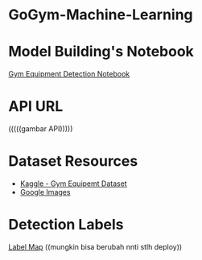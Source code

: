 # GoGym-Machine-Learning

# Model Building's Notebook
[Gym Equipment Detection Notebook](https://colab.research.google.com/drive/1lpqiWWsqOAdT8ymVyOaknCTqCBMEQs7X?usp=sharing)

# API URL
(((((gambar API)))))

# Dataset Resources
- [Kaggle - Gym Equipemt Dataset](https://www.kaggle.com/datasets/dutt2302/gym-equipment)
- [Google Images](https://images.google.com/)

# Detection Labels
[Label Map](https://github.com/bangkit-gogym/GoGym/blob/Machine-Learning/labels/label_map.pbtxt)
((mungkin bisa berubah nnti stlh deploy))

# 